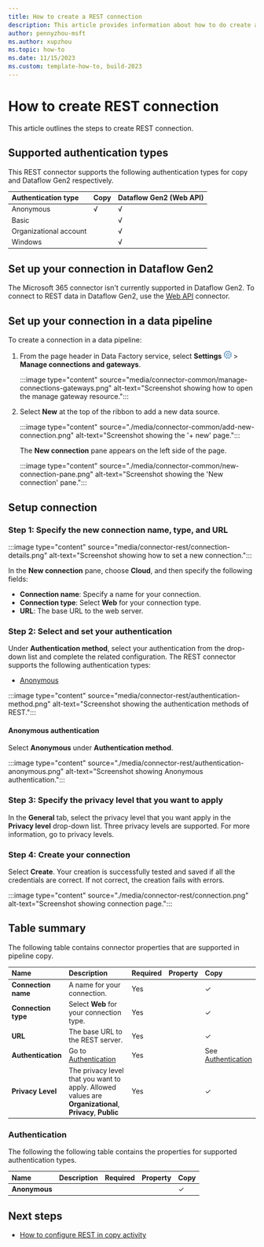 ```yaml
---
title: How to create a REST connection
description: This article provides information about how to do create a REST connection in Microsoft Fabric.
author: pennyzhou-msft
ms.author: xupzhou
ms.topic: how-to
ms.date: 11/15/2023
ms.custom: template-how-to, build-2023
---
```


# How to create REST connection

This article outlines the steps to create REST connection.

## Supported authentication types

This REST connector supports the following authentication types for copy and Dataflow Gen2 respectively.  

|Authentication type |Copy |Dataflow Gen2 (Web API) |
|:---|:---|:---|
|Anonymous| √| √|
|Basic| | √|
|Organizational account| | √|
|Windows| | √|

## Set up your connection in Dataflow Gen2

The Microsoft 365 connector isn't currently supported in Dataflow Gen2. To connect to REST data in Dataflow Gen2, use the [Web API](/power-query/connectors/web/web) connector.

## Set up your connection in a data pipeline

To create a connection in a data pipeline:

1. From the page header in Data Factory service, select **Settings** ![Settings gear icon](./media/connector-common/settings.png) > **Manage connections and gateways**.

   :::image type="content" source="media/connector-common/manage-connections-gateways.png" alt-text="Screenshot showing how to open the manage gateway resource.":::

2. Select **New** at the top of the ribbon to add a new data source.

    :::image type="content" source="./media/connector-common/add-new-connection.png" alt-text="Screenshot showing the '+ new' page.":::

    The **New connection** pane appears on the left side of the page.

    :::image type="content" source="./media/connector-common/new-connection-pane.png" alt-text="Screenshot showing the 'New connection' pane.":::

## Setup connection

### Step 1: Specify the new connection name, type, and URL

   :::image type="content" source="media/connector-rest/connection-details.png" alt-text="Screenshot showing how to set a new connection.":::

In the **New connection** pane, choose **Cloud**, and then specify the following fields:

- **Connection name**: Specify a name for your connection.
- **Connection type**: Select **Web** for your connection type.
- **URL**: The base URL to the web server.

### Step 2:  Select and set your authentication

Under **Authentication method**, select your authentication from the drop-down list and complete the related configuration. The REST connector supports the following authentication types:

- [Anonymous](#anonymous-authentication)

:::image type="content" source="media/connector-rest/authentication-method.png" alt-text="Screenshot showing the authentication methods of REST.":::

#### Anonymous authentication

Select **Anonymous** under **Authentication method**.

:::image type="content" source="./media/connector-rest/authentication-anonymous.png" alt-text="Screenshot showing Anonymous authentication.":::

### Step 3: Specify the privacy level that you want to apply

In the **General** tab, select the privacy level that you want apply in the **Privacy level** drop-down list. Three privacy levels are supported. For more information, go to privacy levels.

### Step 4: Create your connection

Select **Create**. Your creation is successfully tested and saved if all the credentials are correct. If not correct, the creation fails with errors.

:::image type="content" source="./media/connector-rest/connection.png" alt-text="Screenshot showing connection page.":::

## Table summary

The following table contains connector properties that are supported in pipeline copy.

|Name|Description|Required|Property|Copy|
|:---|:---|:---|:---|:---|
|**Connection name**|A name for your connection.|Yes||✓|
|**Connection type**|Select **Web** for your connection type.|Yes||✓|
|**URL**|The base URL to the REST server.|Yes||✓|
|**Authentication**|Go to [Authentication](#authentication) |Yes||See [Authentication](#authentication)|
|**Privacy Level**|The privacy level that you want to apply. Allowed values are **Organizational**, **Privacy**, **Public**|Yes||✓|

### Authentication

The following the following table contains the properties for supported authentication types.

|Name|Description|Required|Property|Copy|
|:---|:---|:---|:---|:---|
|**Anonymous**||||✓|

## Next steps

- [How to configure REST in copy activity](connector-rest-copy-activity.md)
